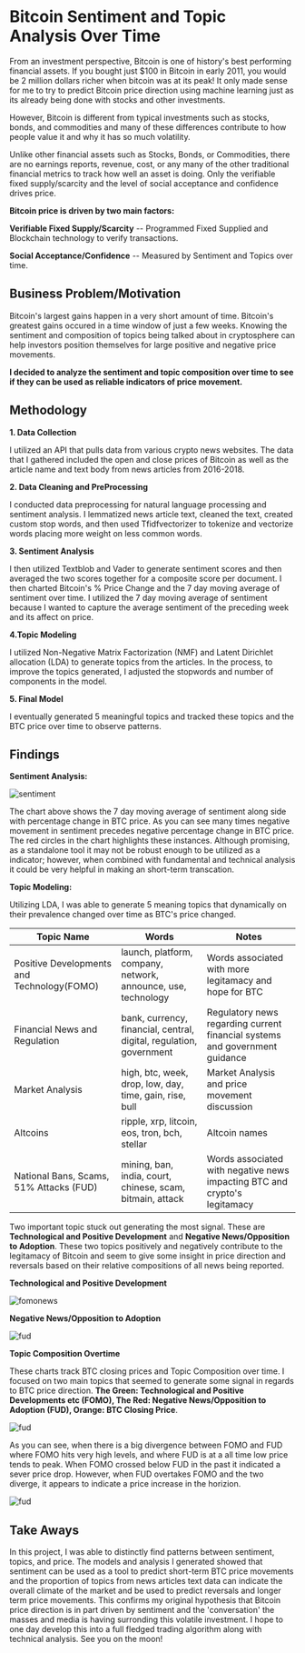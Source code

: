 # Bitcoin Sentiment and Topic Analysis Over Time

From an investment perspective, Bitcoin is one of history's best performing financial assets. If you bought just $100 in Bitcoin in early 2011, you would be 2 million dollars richer when bitcoin was at its peak! It only made sense for me to try to predict Bitcoin price direction using machine learning just as its already being done with stocks and other investments.

However, Bitcoin is different from typical investments such as stocks, bonds, and commodities and many of these differences contribute to how people value it and why it has so much volatility.

Unlike other financial assets such as Stocks, Bonds, or Commodities, there are no earnings reports, revenue, cost, or any many of the other traditional financial metrics to track how well an asset is doing. Only the verifiable fixed supply/scarcity and the level of social acceptance and confidence drives price.

**Bitcoin price is driven by two main factors:**

**Verifiable Fixed Supply/Scarcity** -- Programmed Fixed Supplied and Blockchain technology to verify transactions.

**Social Acceptance/Confidence** -- Measured by Sentiment and Topics over time.

## Business Problem/Motivation
Bitcoin's largest gains happen in a very short amount of time. Bitcoin's greatest gains occured in a time window of just a few weeks. Knowing the sentiment and composition of topics being talked about in cryptosphere can help investors position themselves for large positive and negative price movements. 

**I decided to analyze the sentiment and topic composition over time to see if they can be used as reliable indicators of price movement.** 

## Methodology
**1. Data Collection**

I utilized an API that pulls data from various crypto news websites. The data that I gathered included the open and close prices of Bitcoin as well as the article name and text body from news articles from 2016-2018.

**2. Data Cleaning and PreProcessing**

I conducted data preprocessing for natural language processing and sentiment analysis. I lemmatized news article text, cleaned the text, created custom stop words, and then used Tfidfvectorizer to tokenize and vectorize words placing more weight on less common words.

**3. Sentiment Analysis**

I then utilized Textblob and Vader to generate sentiment scores and then averaged the two scores together for a composite score per document. I then charted Bitcoin's % Price Change and the 7 day moving average of sentiment over time. I utilized the 7 day moving average of sentiment because I wanted to capture the average sentiment of the preceding week and its affect on price.

**4.Topic Modeling**

I utilized Non-Negative Matrix Factorization (NMF) and Latent Dirichlet allocation (LDA) to generate topics from the articles. In the process, to improve the topics generated, I adjusted the stopwords and number of components in the model.

**5. Final Model**

I eventually generated 5 meaningful topics and tracked these topics and the BTC price over time to observe patterns.

## Findings


**Sentiment Analysis:**

![sentiment](sentiment.png)

The chart above shows the 7 day moving average of sentiment along side with percentage change in BTC price. As you can see many times negative movement in sentiment precedes negative percentage change in BTC price. The red circles in the chart highlights these instances. Although promising, as a standalone tool it may not be robust enough to be utilized as a indicator; however, when combined with fundamental and technical analysis it could be very helpful in making an short-term transcation.

**Topic Modeling:**

Utilizing LDA, I was able to generate 5 meaning topics that dynamically on their prevalence changed over time as BTC's price changed.


| Topic Name           | Words                                   | Notes                         |
| ----------------- | --------------------------------------- | ---------------------------- |
| Positive Developments and Technology(FOMO)| launch, platform, company, network, announce, use, technology | Words associated with more legitamacy and hope for BTC |
| Financial News and Regulation| bank, currency, financial, central, digital, regulation, government| Regulatory news regarding current financial systems and government guidance |
| Market Analysis| high, btc, week, drop, low, day, time, gain, rise, bull| Market Analysis and price movement discussion|
| Altcoins| ripple, xrp, litcoin, eos, tron, bch, stellar | Altcoin names |
| National Bans, Scams, 51% Attacks (FUD)| mining, ban, india, court, chinese, scam, bitmain, attack| Words associated with negative news impacting BTC and crypto's legitamacy|

Two important topic stuck out generating the most signal. These are **Technological and Positive Development** and **Negative News/Opposition to Adoption**. These two topics positively and negatively contribute to the legitamacy of Bitcoin and seem to give some insight in price direction and reversals based on their relative compositions of all news being reported.


**Technological and Positive Development**

![fomonews](fomonews.png)

**Negative News/Opposition to Adoption**

![fud](fud.png)


**Topic Composition Overtime**

These charts track BTC closing prices and Topic Composition over time. I focused on two main topics that seemed to generate some signal in regards to BTC price direction. **The Green: Technological and Positive Developments etc (FOMO), The Red: Negative News/Opposition to Adoption (FUD), Orange: BTC Closing Price**.

![fud](price_vs_topics.png)

As you can see, when there is a big divergence between FOMO and FUD where FOMO hits very high levels, and where FUD is at a all time low price tends to peak. When FOMO crossed below FUD in the past it indicated a sever price drop. However, when FUD overtakes FOMO and the two diverge, it appears to indicate a price increase in the horizion.


![fud](price_vs_topics_annotated.png)

## Take Aways

In this project, I was able to distinctly find patterns between sentiment, topics, and price. The models and analysis I generated showed that sentiment can be used as a tool to predict short-term BTC price movements and the proportion of topics from news articles text data can indicate the overall climate of the market and be used to predict reversals and longer term price movements. This confirms my original hypothesis that Bitcoin price direction is in part driven by sentiment and the 'conversation' the masses and media is having surronding this volatile investment. I hope to one day develop this into a full fledged trading algorithm along with technical analysis. See you on the moon!


